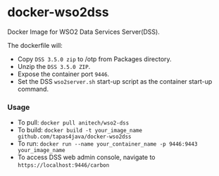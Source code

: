 docker-wso2dss
==============

Docker Image for WSO2 Data Services Server(DSS).

The dockerfile will:

* Copy `DSS 3.5.0 zip` to /otp from Packages directory.
* Unzip the `DSS 3.5.0 ZIP`.
* Expose the container port `9446`.
* Set the DSS `wso2server.sh` start-up script as the container start-up command.

### Usage
* To pull: `docker pull anitech/wso2-dss`
* To build: `docker build -t your_image_name github.com/tapas4java/docker-wso2dss`
* To run: `docker run --name your_container_name -p 9446:9443 your_image_name`
* To access DSS web admin console, navigate to `https://localhost:9446/carbon`